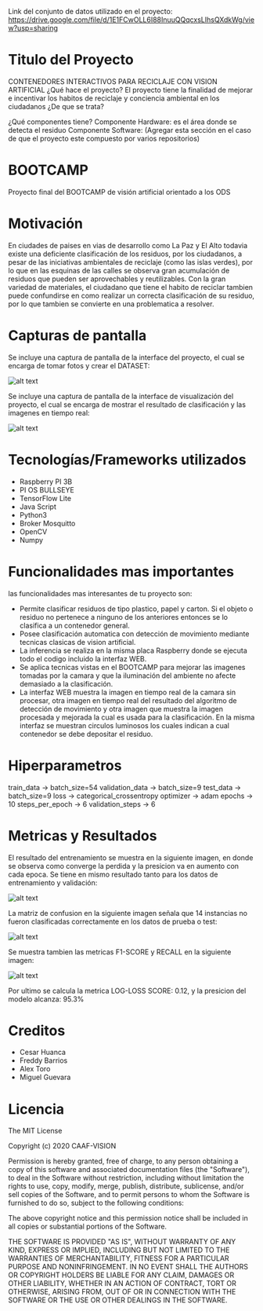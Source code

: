 Link del conjunto de datos utilizado en el proyecto:
https://drive.google.com/file/d/1E1FCwOLL6I88InuuQQqcxsLIhsQXdkWg/view?usp=sharing

# Titulo del Proyecto
CONTENEDORES INTERACTIVOS PARA RECICLAJE CON VISION ARTIFICIAL
¿Qué hace el proyecto? 
El proyecto tiene la finalidad de mejorar e incentivar los habitos de reciclaje y conciencia ambiental en los ciudadanos
¿De que se trata? 

¿Qué componentes tiene?
Componente Hardware: es el área donde se detecta el residuo
Componente Software: 
(Agregar esta sección en el caso de que el proyecto este compuesto por varios repositorios)

# BOOTCAMP
Proyecto final del BOOTCAMP de visión artificial orientado a los ODS

# Motivación
En ciudades de paises en vias de desarrollo como La Paz y El Alto todavia existe una deficiente clasificación de los residuos, por los ciudadanos, a pesar de las iniciativas ambientales de reciclaje (como las islas verdes), por lo que en las esquinas de las calles se observa gran acumulación de residuos que pueden ser aprovechables y reutilizables.
Con la gran variedad de materiales, el ciudadano que tiene el habito de reciclar tambien puede confundirse en como realizar un correcta clasificación de su residuo, por lo que tambien se convierte en una problematica a resolver.

# Capturas de pantalla
Se incluye una captura de pantalla de la interface del proyecto, el cual se encarga de tomar fotos y crear el DATASET:

![alt text](https://github.com/cesarmax232/BOOTCAMP/blob/main/Imagen5.png?raw=true)

Se incluye una captura de pantalla de la interface de visualización del proyecto, el cual se encarga de mostrar el resultado de clasificación y las imagenes en tiempo real:

![alt text](https://github.com/cesarmax232/BOOTCAMP/blob/main/Imagen4.png?raw=true)

# Tecnologías/Frameworks utilizados
- Raspberry PI 3B
- PI OS BULLSEYE
- TensorFlow Lite
- Java Script
- Python3
- Broker Mosquitto
- OpenCV
- Numpy

# Funcionalidades mas importantes
las funcionalidades mas interesantes de tu proyecto son:
 - Permite clasificar residuos de tipo plastico, papel y carton. Si el objeto o residuo no pertenece a ninguno de los anteriores entonces se lo clasifica a un contenedor general.
 - Posee clasificación automatica con detección de movimiento mediante tecnicas clasicas de vision artificial.
 - La inferencia se realiza en la misma placa Raspberry donde se ejecuta todo el codigo incluido la interfaz WEB.
 - Se aplica tecnicas vistas en el BOOTCAMP para mejorar las imagenes tomadas por la camara y que la iluminación del ambiente no afecte demasiado a la clasificación.
 - La interfaz WEB muestra la imagen en tiempo real de la camara sin procesar, otra imagen en tiempo real del resultado del algoritmo de detección de movimiento y otra imagen que muestra la imagen procesada y mejorada la cual es usada para la clasificación. En la misma interfaz se muestran circulos luminosos los cuales indican a cual contenedor se debe depositar el residuo. 

# Hiperparametros

train_data -> batch_size=54
validation_data -> batch_size=9
test_data -> batch_size=9
loss -> categorical_crossentropy
optimizer -> adam
epochs -> 10
steps_per_epoch -> 6
validation_steps -> 6

# Metricas y Resultados

El resultado del entrenamiento se muestra en la siguiente imagen, en donde se observa como converge la perdida y la presicion va en aumento con cada epoca. Se tiene en mismo resultado tanto para los datos de entrenamiento y validación:

![alt text](https://github.com/cesarmax232/BOOTCAMP/blob/main/Imagen1.png?raw=true)

La matriz de confusion en la siguiente imagen señala que 14 instancias no fueron clasificadas correctamente en los datos de prueba o test:

![alt text](https://github.com/cesarmax232/BOOTCAMP/blob/main/Imagen2.png?raw=true)

Se muestra tambien las metricas F1-SCORE y RECALL en la siguiente imagen:

![alt text](https://github.com/cesarmax232/BOOTCAMP/blob/main/Imagen3.png?raw=true)

Por ultimo se calcula la metrica LOG-LOSS SCORE: 0.12, y la presicion del modelo alcanza: 95.3%

# Creditos
- Cesar Huanca
- Freddy Barrios
- Alex Toro
- Miguel Guevara

# Licencia
The MIT License

Copyright (c) 2020 CAAF-VISION

Permission is hereby granted, free of charge, to any person obtaining a copy of this software and associated documentation files (the "Software"), to deal in the Software without restriction, including without limitation the rights to use, copy, modify, merge, publish, distribute, sublicense, and/or sell copies of the Software, and to permit persons to whom the Software is furnished to do so, subject to the following conditions:

The above copyright notice and this permission notice shall be included in all copies or substantial portions of the Software.

THE SOFTWARE IS PROVIDED "AS IS", WITHOUT WARRANTY OF ANY KIND, EXPRESS OR IMPLIED, INCLUDING BUT NOT LIMITED TO THE WARRANTIES OF MERCHANTABILITY, FITNESS FOR A PARTICULAR PURPOSE AND NONINFRINGEMENT. IN NO EVENT SHALL THE AUTHORS OR COPYRIGHT HOLDERS BE LIABLE FOR ANY CLAIM, DAMAGES OR OTHER LIABILITY, WHETHER IN AN ACTION OF CONTRACT, TORT OR OTHERWISE, ARISING FROM, OUT OF OR IN CONNECTION WITH THE SOFTWARE OR THE USE OR OTHER DEALINGS IN THE SOFTWARE.
